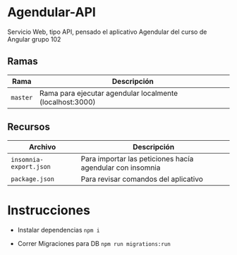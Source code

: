 # Agendular-API

Servicio Web, tipo API, pensado el aplicativo Agendular del curso de Angular grupo 102

## Ramas

| Rama  | Descripción |
| ------- | ------- |
| `master` | Rama para ejecutar agendular localmente (localhost:3000) |

## Recursos
| Archivo  | Descripción |
| ------- | ------- |
| `insomnia-export.json` | Para importar las peticiones hacía agendular con insomnia |
| `package.json` | Para revisar comandos del aplicativo |


# Instrucciones

* Instalar dependencias 
```npm i```

* Correr Migraciones para DB 
```npm run migrations:run```
